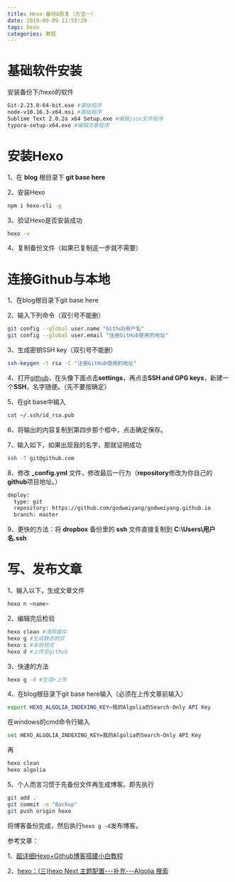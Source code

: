 ```yaml
---
title: Hexo-备份&恢复（方法一）
date: 2019-09-09 11:55:29
tags: hexo
categories: 教程
---
```


# 基础软件安装

安装备份下/hexo的软件

```bash
Git-2.23.0-64-bit.exe #基础程序
node-v10.16.3-x64.msi #基础程序
Sublime Text 2.0.2a x64 Setup.exe #编辑json文件程序
typora-setup-x64.exe #编辑文章程序
```



# 安装Hexo

1、在 **blog** 根目录下 **git base here**

2、安装Hexo

```bash
npm i hexo-cli -g
```

3、验证Hexo是否安装成功

```bash
hexo -v
```

4、复制备份文件（如果已复制这一步就不需要）



# 连接Github与本地

1、在blog根目录下git base here

2、输入下列命令（双引号不能删）

```bash
git config --global user.name "Github用户名"
git config --global user.email "注册GitHub使用的地址"
```

3、生成密钥SSH key（双引号不能删）

```bash
ssh-keygen -t rsa -C "注册GitHub使用的地址"
```

4、打开[github](https://github.com/)，在头像下面点击**settings**，再点击**SSH and GPG keys**，新建一个**SSH**，名字随便。（先不要按确定）

5、在git base中输入

```bash
cat ~/.ssh/id_rsa.pub
```

6、将输出的内容复制到第四步那个框中，点击确定保存。

7、输入如下，如果出现我的名字，那就证明成功

```bash
ssh -T git@github.com
```

8、修改 **_config.yml** 文件，修改最后一行为（**repository**修改为你自己的**github**项目地址。）

```bash
deploy:
  type: git
  repository: https://github.com/godweiyang/godweiyang.github.io
  branch: master
```

9、更快的方法：将 **dropbox** 备份里的 **ssh** 文件直接复制到 **C:\Users\用户名\.ssh**

# 写、发布文章

1、输入以下，生成文章文件

```bash
hexo n <name>
```

2、编辑完后检验

```bash
hexo clean #清除缓存
hexo g #生成静态网页
hexo s #本地预览
hexo d #上传至github
```

3、快速的方法

```bash
hexo g -d #生成+上传
```

4、在blog根目录下git base here输入（必须在上传文章前输入）

```bash
export HEXO_ALGOLIA_INDEXING_KEY=我的Algolia的Search-Only API Key
```

在windows的cmd命令行输入

```bash
set HEXO_ALGOLIA_INDEXING_KEY=我的Algolia的Search-Only API Key
```

再

```bash
hexo clean
hexo algolia
```

5、个人而言习惯于先备份文件再生成博客。即先执行

```bash
git add .
git commit -m "Backup"
git push origin hexo
```

将博客备份完成，然后执行`hexo g -d`发布博客。



参考文章：

1、[超详细Hexo+Github博客搭建小白教程](https://godweiyang.com/2018/04/13/hexo-blog/)

2、[hexo：(三)hexo Next 主题配置---补充---Algolia 搜索](https://chentging.github.io/2018/05/16/hexo：（三）hexo-Next-主题配置-补充-Algolia-搜索)



